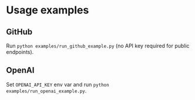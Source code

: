 # Usage examples

## GitHub
Run `python examples/run_github_example.py` (no API key required for public endpoints).

## OpenAI
Set `OPENAI_API_KEY` env var and run `python examples/run_openai_example.py`.
